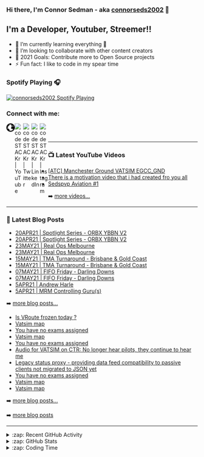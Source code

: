 ### Hi there, I'm Connor Sedman - aka [connorseds2002][website] 👋

## I'm a Developer, Youtuber, Streemer!!

- 🌱 I’m currently learning everything 🤣
- 👯 I’m looking to collaborate with other content creators
- 🥅 2021 Goals: Contribute more to Open Source projects
- ⚡ Fun fact: I like to code in my spear time

### Spotify Playing 🎧

[<img src="https://novatorem.connorseds2002.vercel.app/api/spotify" alt="connorseds2002 Spotify Playing" width="350" />](https://open.spotify.com/user/connor-808)

### Connect with me:

[<img align="left" alt="codeSTACKr.com" width="22px" src="https://raw.githubusercontent.com/iconic/open-iconic/master/svg/globe.svg" />][website]
[<img align="left" alt="codeSTACKr | YouTube" width="22px" src="https://cdn.jsdelivr.net/npm/simple-icons@v3/icons/youtube.svg" />][youtube]
[<img align="left" alt="codeSTACKr | Twitter" width="22px" src="https://cdn.jsdelivr.net/npm/simple-icons@v3/icons/twitter.svg" />][twitter]
[<img align="left" alt="codeSTACKr | LinkedIn" width="22px" src="https://cdn.jsdelivr.net/npm/simple-icons@v3/icons/linkedin.svg" />][linkedin]
[<img align="left" alt="codeSTACKr | Instagram" width="22px" src="https://cdn.jsdelivr.net/npm/simple-icons@v3/icons/instagram.svg" />][instagram]

<br />
<br />

---

### 📺 Latest YouTube Videos

<!-- YOUTUBE:START -->
- [[ATC] Manchester Ground VATSIM EGCC_GND](https://www.youtube.com/watch?v=2gOB_NWOp2o)
- [There is a motivation video that i had created fro you all](https://www.youtube.com/watch?v=cKzpUc_jYaw)
- [Sedspvp Aviation #1](https://www.youtube.com/watch?v=6Z4TeOA4d0A)
<!-- YOUTUBE:END -->

➡️ [more videos...](https://youtube.com/channel/UC6fFV-8lCLLoKYCUAstFbQQ)

---

### 📕 Latest Blog Posts

<!-- BLOG-POST-LIST:START -->
- [20APR21 | Spotlight Series - ORBX YBBN V2](https://vatpac.org/calendar/event/1742-20apr21-spotlight-series-orbx-ybbn-v2/)
- [20APR21 | Spotlight Series - ORBX YBBN V2](https://vatpac.org/forums/topic/18735-20apr21-spotlight-series-orbx-ybbn-v2/?do=findComment&comment=131471)
- [23MAY21 | Real Ops Melbourne](https://vatpac.org/forums/topic/18734-23may21-real-ops-melbourne/?do=findComment&comment=131461)
- [23MAY21 | Real Ops Melbourne](https://vatpac.org/calendar/event/1741-23may21-real-ops-melbourne/)
- [15MAY21 | TMA Turnaround - Brisbane & Gold Coast](https://vatpac.org/calendar/event/1740-15may21-tma-turnaround-brisbane-gold-coast/)
- [15MAY21 | TMA Turnaround - Brisbane & Gold Coast](https://vatpac.org/forums/topic/18733-15may21-tma-turnaround-brisbane-gold-coast/?do=findComment&comment=131460)
- [07MAY21 | FIFO Friday - Darling Downs](https://vatpac.org/calendar/event/1735-07may21-fifo-friday-darling-downs/)
- [07MAY21 | FIFO Friday - Darling Downs](https://vatpac.org/forums/topic/18728-07may21-fifo-friday-darling-downs/?do=findComment&comment=131440)
- [5APR21 | Andrew Harle](https://vatpac.org/forums/topic/18726-5apr21-andrew-harle/?do=findComment&comment=131432)
- [5APR21 | MRM Controlling Guru(s)](https://vatpac.org/forums/topic/18725-5apr21-mrm-controlling-gurus/?do=findComment&comment=131429)
<!-- BLOG-POST-LIST:END -->

➡️ [more blog posts...](https://Forums.vatpac.org)
<!-- VATSIM.NET:START -->
- [Is VRoute frozen today ?](https://forums.vatsim.net/topic/31120-is-vroute-frozen-today/?do=findComment&comment=177431)
- [Vatsim map](https://forums.vatsim.net/topic/31133-vatsim-map/?do=findComment&comment=177430)
- [You have no exams assigned](https://forums.vatsim.net/topic/30701-you-have-no-exams-assigned/?do=findComment&comment=177429)
- [Vatsim map](https://forums.vatsim.net/topic/31133-vatsim-map/?do=findComment&comment=177428)
- [You have no exams assigned](https://forums.vatsim.net/topic/30701-you-have-no-exams-assigned/?do=findComment&comment=177427)
- [Audio for VATSIM on CTR: No longer hear pilots, they continue to hear me](https://forums.vatsim.net/topic/30960-audio-for-vatsim-on-ctr-no-longer-hear-pilots-they-continue-to-hear-me/?do=findComment&comment=177426)
- [Legacy status proxy - providing data feed compatibility to passive clients not migrated to JSON yet](https://forums.vatsim.net/topic/31116-legacy-status-proxy-providing-data-feed-compatibility-to-passive-clients-not-migrated-to-json-yet/?do=findComment&comment=177425)
- [You have no exams assigned](https://forums.vatsim.net/topic/30701-you-have-no-exams-assigned/?do=findComment&comment=177424)
- [Vatsim map](https://forums.vatsim.net/topic/31133-vatsim-map/?do=findComment&comment=177423)
- [Vatsim map](https://forums.vatsim.net/topic/31133-vatsim-map/?do=findComment&comment=177422)
<!-- VATSIM.NET:END -->
➡️ [more blog posts...](https://forums.vatsim.net/)

<!-- IVAO.AERO:START -->
<!-- IVAO.AERO:END -->
➡️ [more blog posts](https://forum.ivao.areo/)

---

<details>
  <summary>:zap: Recent GitHub Activity</summary>
  
<!--START_SECTION:activity-->
1. ❗️ Closed issue [#42](https://github.com/jamesgeorge007/github-activity-readme/issues/42) in [jamesgeorge007/github-activity-readme](https://github.com/jamesgeorge007/github-activity-readme)
2. 🗣 Commented on [#12](https://github.com/Connorseds2002/VATUK-vatsys-dataset/issues/12) in [Connorseds2002/VATUK-vatsys-dataset](https://github.com/Connorseds2002/VATUK-vatsys-dataset)
3. 🎉 Merged PR [#1](https://github.com/Connorseds2002/UK-Sector-File/pull/1) in [Connorseds2002/UK-Sector-File](https://github.com/Connorseds2002/UK-Sector-File)
4. 💪 Opened PR [#1](https://github.com/Connorseds2002/UK-Sector-File/pull/1) in [Connorseds2002/UK-Sector-File](https://github.com/Connorseds2002/UK-Sector-File)
5. 💪 Opened PR [#12](https://github.com/Connorseds2002/VATUK-vatsys-dataset/pull/12) in [Connorseds2002/VATUK-vatsys-dataset](https://github.com/Connorseds2002/VATUK-vatsys-dataset)
6. 💪 Opened PR [#11](https://github.com/Connorseds2002/VATUK-vatsys-dataset/pull/11) in [Connorseds2002/VATUK-vatsys-dataset](https://github.com/Connorseds2002/VATUK-vatsys-dataset)
7. 🗣 Commented on [#9](https://github.com/Connorseds2002/VATUK-vatsys-dataset/issues/9) in [Connorseds2002/VATUK-vatsys-dataset](https://github.com/Connorseds2002/VATUK-vatsys-dataset)
8. ❗️ Opened issue [#10](https://github.com/Connorseds2002/VATUK-vatsys-dataset/issues/10) in [Connorseds2002/VATUK-vatsys-dataset](https://github.com/Connorseds2002/VATUK-vatsys-dataset)
9. 💪 Opened PR [#8](https://github.com/Connorseds2002/VATUK-vatsys-dataset/pull/8) in [Connorseds2002/VATUK-vatsys-dataset](https://github.com/Connorseds2002/VATUK-vatsys-dataset)
10. 🎉 Merged PR [#6](https://github.com/Connorseds2002/VATUK-vatsys-dataset/pull/6) in [Connorseds2002/VATUK-vatsys-dataset](https://github.com/Connorseds2002/VATUK-vatsys-dataset)
<!--END_SECTION:activity-->

</details>

<details>
  <summary>:zap: GitHub Stats</summary>

  <img align="left" alt="connorseds2002's GitHub Stats" src="http://github-readme-stats.connorseds2002.vercel.app/api?username=connorseds2002&show_icons=true&hide_border=true" />
<img align="left" alt="connorseds2002's GitHub Top Langs" src="http://github-readme-stats.connorseds2002.vercel.app/api/top-langs/?username=connorseds2002&layout=compact2&show_icons=true&hide_border=true" />

</details>

<details>
  <summary>:zap: Coding Time</summary>
  <a href="https://wakatime.com"><img src="https://wakatime.com/share/@connorseds2002/fbe24d6b-ddb8-468c-bf02-701ed789a553.png" /></a>

</details>

[website]: https://vatpac.org
[twitter]: https://twitter.com/connorsedman11
[youtube]: https://youtube.com/channel/UC6fFV-8lCLLoKYCUAstFbQQ
[instagram]: https://instagram.com/
[linkedin]: https://linkedin.com/in/
